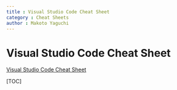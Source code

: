 ```yaml
---
title : Visual Studio Code Cheat Sheet
category : Cheat Sheets
author : Makoto Yaguchi
---
```


# Visual Studio Code Cheat Sheet
[Visual Studio Code Cheat Sheet]()

[TOC]

## 
```html
```
